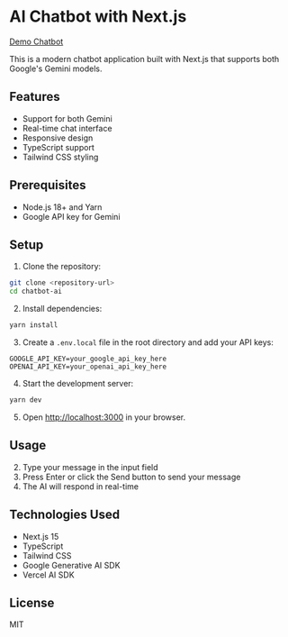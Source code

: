 # AI Chatbot with Next.js

<a href="https://chatbot-ai-dun-nine.vercel.app" target="_blank">Demo Chatbot</a>

This is a modern chatbot application built with Next.js that supports both Google's Gemini models.

## Features

- Support for both Gemini
- Real-time chat interface
- Responsive design
- TypeScript support
- Tailwind CSS styling

## Prerequisites

- Node.js 18+ and Yarn
- Google API key for Gemini

## Setup

1. Clone the repository:

```bash
git clone <repository-url>
cd chatbot-ai
```

2. Install dependencies:

```bash
yarn install
```

3. Create a `.env.local` file in the root directory and add your API keys:

```
GOOGLE_API_KEY=your_google_api_key_here
OPENAI_API_KEY=your_openai_api_key_here
```

4. Start the development server:

```bash
yarn dev
```

5. Open [http://localhost:3000](http://localhost:3000) in your browser.

## Usage

2. Type your message in the input field
3. Press Enter or click the Send button to send your message
4. The AI will respond in real-time

## Technologies Used

- Next.js 15
- TypeScript
- Tailwind CSS
- Google Generative AI SDK
- Vercel AI SDK

## License

MIT

